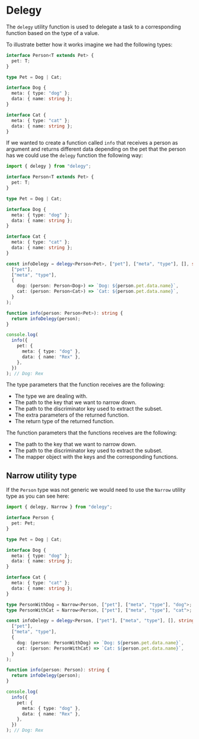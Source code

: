# Delegy

The `delegy` utility function is used to delegate a task to a corresponding function based on the type of a value.

To illustrate better how it works imagine we had the following types:

```ts
interface Person<T extends Pet> {
  pet: T;
}

type Pet = Dog | Cat;

interface Dog {
  meta: { type: "dog" };
  data: { name: string };
}

interface Cat {
  meta: { type: "cat" };
  data: { name: string };
}
```

If we wanted to create a function called `info` that receives a person as
argument and returns different data depending on the pet that the person has we
could use the `delegy` function the following way:

```ts
import { delegy } from "delegy";

interface Person<T extends Pet> {
  pet: T;
}

type Pet = Dog | Cat;

interface Dog {
  meta: { type: "dog" };
  data: { name: string };
}

interface Cat {
  meta: { type: "cat" };
  data: { name: string };
}

const infoDelegy = delegy<Person<Pet>, ["pet"], ["meta", "type"], [], string>(
  ["pet"],
  ["meta", "type"],
  {
    dog: (person: Person<Dog>) => `Dog: ${person.pet.data.name}`,
    cat: (person: Person<Cat>) => `Cat: ${person.pet.data.name}`,
  }
);

function info(person: Person<Pet>): string {
  return infoDelegy(person);
}

console.log(
  info({
    pet: {
      meta: { type: "dog" },
      data: { name: "Rex" },
    },
  })
); // Dog: Rex
```

The type parameters that the function receives are the following:

- The type we are dealing with.
- The path to the key that we want to narrow down.
- The path to the discriminator key used to extract the subset.
- The extra parameters of the returned function.
- The return type of the returned function.

The function parameters that the functions receives are the following:

- The path to the key that we want to narrow down.
- The path to the discriminator key used to extract the subset.
- The mapper object with the keys and the corresponding functions.

## Narrow utility type

If the `Person` type was not generic we would need to use the `Narrow` utility
type as you can see here:

```ts
import { delegy, Narrow } from "delegy";

interface Person {
  pet: Pet;
}

type Pet = Dog | Cat;

interface Dog {
  meta: { type: "dog" };
  data: { name: string };
}

interface Cat {
  meta: { type: "cat" };
  data: { name: string };
}

type PersonWithDog = Narrow<Person, ["pet"], ["meta", "type"], "dog">;
type PersonWithCat = Narrow<Person, ["pet"], ["meta", "type"], "cat">;

const infoDelegy = delegy<Person, ["pet"], ["meta", "type"], [], string>(
  ["pet"],
  ["meta", "type"],
  {
    dog: (person: PersonWithDog) => `Dog: ${person.pet.data.name}`,
    cat: (person: PersonWithCat) => `Cat: ${person.pet.data.name}`,
  }
);

function info(person: Person): string {
  return infoDelegy(person);
}

console.log(
  info({
    pet: {
      meta: { type: "dog" },
      data: { name: "Rex" },
    },
  })
); // Dog: Rex
```
